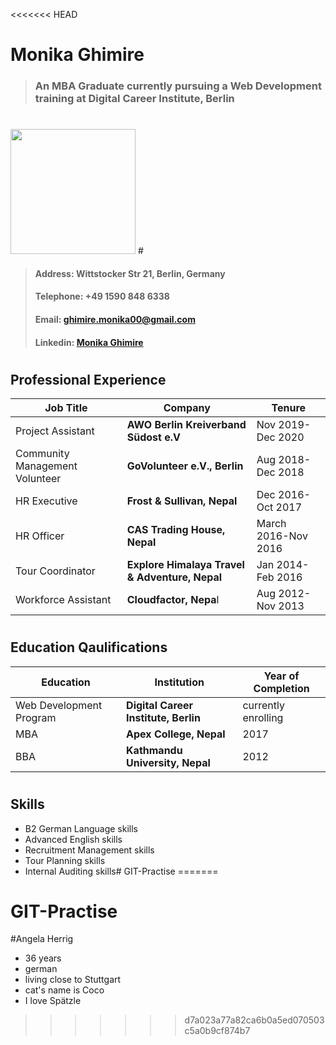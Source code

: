 <<<<<<< HEAD
# Monika Ghimire

> ### An MBA Graduate currently pursuing a Web Development training at Digital Career Institute, Berlin

#

<img src="./mon.jpg" width="200" height="200">
#

> #### Address: Wittstocker Str 21, Berlin, Germany
>
> #### Telephone: +49 1590 848 6338
>
> #### Email: ghimire.monika00@gmail.com
>
> #### Linkedin: [Monika Ghimire](www.linkedin.com/in/monika-ghimire-62520179)

#

## Professional Experience

| Job Title                      | Company                                        | Tenure              |
| ------------------------------ | ---------------------------------------------- | ------------------- |
| Project Assistant              | **AWO Berlin Kreiverband Südost e.V**          | Nov 2019-Dec 2020   |
| Community Management Volunteer | **GoVolunteer e.V., Berlin**                   | Aug 2018-Dec 2018   |
| HR Executive                   | **Frost & Sullivan, Nepal**                    | Dec 2016-Oct 2017   |
| HR Officer                     | **CAS Trading House, Nepal**                   | March 2016-Nov 2016 |
| Tour Coordinator               | **Explore Himalaya Travel & Adventure, Nepal** | Jan 2014-Feb 2016   |
| Workforce Assistant            | **Cloudfactor, Nepa**l                         | Aug 2012-Nov 2013   |

#

## Education Qaulifications

| Education               | Institution                          | Year of Completion  |
| ----------------------- | ------------------------------------ | ------------------- |
| Web Development Program | **Digital Career Institute, Berlin** | currently enrolling |
| MBA                     | **Apex College, Nepal**              | 2017                |
| BBA                     | **Kathmandu University, Nepal**      | 2012                |

#

## Skills

- B2 German Language skills
- Advanced English skills
- Recruitment Management skills
- Tour Planning skills
- Internal Auditing skills# GIT-Practise
=======
# GIT-Practise

#Angela Herrig
- 36 years
- german
- living close to Stuttgart
- cat's name is Coco
- I love Spätzle
>>>>>>> d7a023a77a82ca6b0a5ed070503c5a0b9cf874b7

